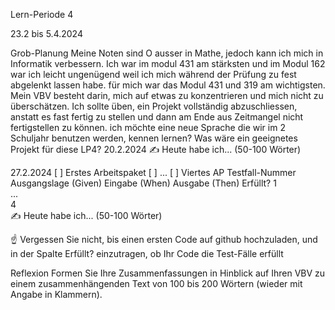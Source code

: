 Lern-Periode 4

23.2 bis 5.4.2024

Grob-Planung
Meine Noten sind O ausser in Mathe, jedoch kann ich mich in Informatik verbessern.
Ich war im modul 431 am stärksten und im Modul 162 war ich leicht ungenügend weil ich mich während der Prüfung zu fest abgelenkt lassen habe. für mich war das Modul 431 und 319 am wichtigsten.
Mein VBV besteht darin, mich auf etwas zu konzentrieren und mich nicht zu überschätzen. Ich sollte üben, ein Projekt vollständig abzuschliessen, anstatt es fast fertig zu stellen und dann am Ende aus Zeitmangel nicht fertigstellen zu können.
ich möchte eine neue Sprache die wir im 2 Schuljahr benutzen werden, kennen lernen?
Was wäre ein geeignetes Projekt für diese LP4?
20.2.2024
✍️ Heute habe ich... (50-100 Wörter)

27.2.2024
[ ] Erstes Arbeitspaket
[ ] ...
[ ] Viertes AP
Testfall-Nummer	Ausgangslage (Given)	Eingabe (When)	Ausgabe (Then)	Erfüllt?
1				
...				
4				
✍️ Heute habe ich... (50-100 Wörter)

☝️ Vergessen Sie nicht, bis einen ersten Code auf github hochzuladen, und in der Spalte Erfüllt? einzutragen, ob Ihr Code die Test-Fälle erfüllt

Reflexion
Formen Sie Ihre Zusammenfassungen in Hinblick auf Ihren VBV zu einem zusammenhängenden Text von 100 bis 200 Wörtern (wieder mit Angabe in Klammern).
